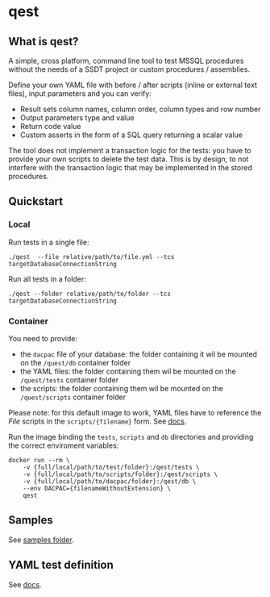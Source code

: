 # qest

## What is qest?
A simple, cross platform, command line tool to test MSSQL procedures without the needs of a SSDT project or custom procedures / assemblies.

Define your own YAML file with before / after scripts (inline or external text files), input parameters and you can verify:
- Result sets column names, column order, column types and row number
- Output parameters type and value
- Return code value
- Custom asserts in the form of a SQL query returning a scalar value

The tool does not implement a transaction logic for the tests: you have to provide your own scripts to delete the test data.
This is by design, to not interfere with the transaction logic that may be implemented in the stored procedures.

## Quickstart
### Local
Run tests in a single file:
```
./qest  --file relative/path/to/file.yml --tcs targetDatabaseConnectionString
```
Run all tests in a folder:
```
./qest --folder relative/path/to/folder --tcs targetDatabaseConnectionString
```
### Container
You need to provide:
- the `dacpac` file of your database: the folder containing it wil be mounted on the `/quest/db` container folder
- the YAML files: the folder containing them wil be mounted on the `/quest/tests` container folder
- the scripts: the folder containing them wil be mounted on the `/quest/scripts` container folder


Please note: for this default image to work, YAML files have to reference the _File_ scripts in the `scripts/{filename}` form. See [docs](docs/YamlFormat.md#script).

Run the image binding the `tests`, `scripts` and `db` directories and providing the correct enviroment variables:
```
docker run --rm \
    -v {full/local/path/to/test/folder}:/qest/tests \
    -v {full/local/path/to/scripts/folder}:/qest/scripts \
    -v {full/local/path/to/dacpac/folder}:/qest/db \
    --env DACPAC={filenameWithoutExtension} \
    qest
``` 
## Samples
See [samples folder](samples/HowToRunSamples.md).

## YAML test definition
See [docs](docs/YamlFormat.md).